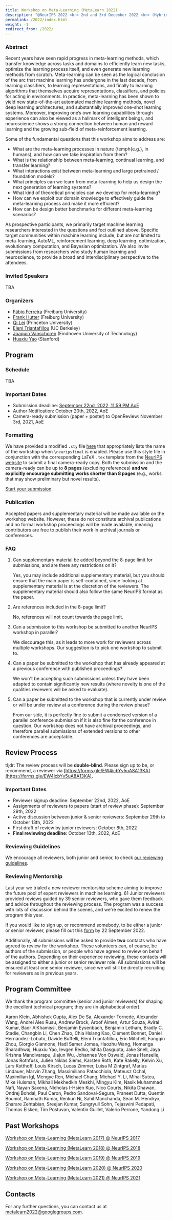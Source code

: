 ```yaml
---
title: Workshop on Meta-Learning (MetaLearn 2022)
description: "@NeurIPS 2022 <br> 2nd and 3rd December 2022 <br> (Hybrid)"
permalink: /2022/index.html
weight: -1
redirect_from: /2022/
---
```


### Abstract

Recent years have seen rapid progress in meta-learning methods, which transfer knowledge across tasks and domains to efficiently learn new tasks, optimize the learning process itself, and even generate new learning methods from scratch. Meta-learning can be seen as the logical conclusion of the arc that machine learning has undergone in the last decade, from learning classifiers, to learning representations, and finally to learning algorithms that themselves acquire representations, classifiers, and policies for acting in environments. In practice, meta-learning has been shown to yield new state-of-the-art automated machine learning methods, novel deep learning architectures, and substantially improved one-shot learning systems. Moreover, improving one’s own learning capabilities through experience can also be viewed as a hallmark of intelligent beings, and neuroscience shows a strong connection between human and reward learning and the growing sub-field of meta-reinforcement learning. 

Some of the fundamental questions that this workshop aims to address are:

- What are the meta-learning processes in nature (\emph{e.g.}, in humans), and how can we take inspiration from them?
- What is the relationship between meta-learning, continual learning, and transfer learning?
- What interactions exist between meta-learning and large pretrained / foundation models? 
- What principles can we learn from meta-learning to help us design the next generation of learning systems?
- What kind of theoretical principles can we develop for meta-learning? 
- How can we exploit our domain knowledge to effectively guide the meta-learning process and make it more efficient?
- How can be design better benchmarks for different meta-learning scenarios?

As prospective participants, we primarily target machine learning researchers interested in the questions and foci outlined above. Specific target communities within machine learning include, but are not limited to: meta-learning, AutoML, reinforcement learning, deep learning, optimization, evolutionary computation, and Bayesian optimization. We also invite submissions from researchers who study human learning and neuroscience, to provide a broad and interdisciplinary perspective to the attendees.

### Invited Speakers

<!-- Submit challenge questions for the speakers [here](https://forms.gle/DGEev5erxAmoi6eEA).  -->

TBA

<!--
## Spotlights
### Morning Session
- [**Title**.](slides/metalearn2020-paper.pdf)
 *Authors*

### Afternoon Session
- [**Title**.](slides/metalearn2020-paper.pdf)
 *Authors*
-->

### Organizers

- [Fábio Ferreira](https://ml.informatik.uni-freiburg.de/people/ferreira/index.html) (Freiburg University)
- [Frank Hutter](http://aad.informatik.uni-freiburg.de/people/hutter/) (Freiburg University)
- [Qi Lei](https://cecilialeiqi.github.io/) (Princeton University)
- [Eleni Triantafillou](https://www.cs.toronto.edu/~eleni/) (UC Berkeley)
- [Joaquin Vanschoren](http://www.win.tue.nl/~jvanscho/) (Eindhoven University of Technology)
- [Huaxiu Yao](https://huaxiuyao.mystrikingly.com/) (Stanford)

## Program

### Schedule

TBA

### Important Dates

- Submission deadline: [September 22nd, 2022, 11:59 PM AoE](https://www.timeanddate.com/worldclock/fixedtime.html?msg=MetaLearn%40NeurIPS+2021+Submission+Deadline&iso=20210929T235959&p1=3926)
- Author Notification: October 20th, 2022, AoE
- Camera-ready submission (paper + poster) to OpenReview: November 3rd, 2021, AoE

### Formatting

We have provided a modified `.sty` file [here](neurips_2022.sty) that appropriately lists the name of the workshop when `\neuripsfinal` is enabled. Please use this style file in conjunction with the corresponding LaTeX `.tex` template from the [NeurIPS website](https://neurips.cc/Conferences/2022/PaperInformation/StyleFiles) to submit a final camera-ready copy. Both the submission and the camera-ready can be up to **8 pages** (excluding references) **and we explicitly encourage submitting works shorter than 8 pages** (e.g., works that may show preliminary but novel results).

[Start your submission](https://openreview.net/group?id=NeurIPS.cc/2022/Workshop/MetaLearn).

### Publication

Accepted papers and supplementary material will be made available on the workshop website. However, these do not constitute archival publications and no formal workshop proceedings will be made available, meaning contributors are free to publish their work in archival journals or conferences.

### FAQ

1. Can supplementary material be added beyond the 8-page limit for submissions, and are there any restrictions on it?

   Yes, you may include additional supplementary material, but you should ensure that the main paper is self-contained, since looking at supplementary material is at the discretion of the reviewers. The supplementary material should also follow the same NeurIPS format as the paper.
   
1. Are references included in the 8-page limit?
   
   No, references will not count towards the page limit.

1. Can a submission to this workshop be submitted to another NeurIPS workshop in parallel?

   We discourage this, as it leads to more work for reviewers across multiple workshops. Our suggestion is to pick one workshop to submit to.

1. Can a paper be submitted to the workshop that has already appeared at a previous conference with published proceedings?

   We won't be accepting such submissions unless they have been adapted to contain significantly new results (where novelty is one of the qualities reviewers will be asked to evaluate).

1. Can a paper be submitted to the workshop that is currently under review or will be under review at a conference during the review phase?

   From our side, it is perfectly fine to submit a condensed version of a parallel conference submission if it is also fine for the conference in question. Our workshop does not have archival proceedings, and therefore parallel submissions of extended versions to other conferences are acceptable.
  
## Review Process

tl;dr: The review process will be **double-blind**. Please sign up to be, or recommend, a reviewer via [https://forms.gle/EW4icbYv5uA8A13KA](https://forms.gle/EW4icbYv5uA8A13KA).

### Important Dates

- Reviewer signup deadline: September 22nd, 2022, AoE
- Assignments of reviewers to papers (start of review phase): September 29th, 2022
- Active discussion between junior & senior reviewers: September 29th to October 13th, 2022
- First draft of review by junior reviewers: October 8th, 2022
- **Final reviewing deadline**: October 13th, 2022, AoE

### Reviewing Guidelines
We encourage all reviewers, both junior and senior, to check [our reviewing guidelines](https://docs.google.com/document/d/1vRdY8e2ttALw_kzxviejrhkVkiJlJ7YiS3yGm9jykB0/edit). 

### Reviewing Mentorship

Last year we trialed a new reviewer mentorship scheme aiming to improve the future pool of expert reviewers in machine learning. 61 Junior reviewers provided reviews guided by 39 senior reviewers, who gave them feedback and advice throughout the reviewing process. The program was a success with lots of discussion behind the scenes, and we're excited to renew the program this year.

If you would like to sign up, or recommend somebody, to be either a junior or senior reviewer, please fill out this [form](https://docs.google.com/forms/d/e/1FAIpQLSfAWp5swQk0fFP_QN9Agv5WlMWqmoVrP53ygmxLMKpuajjBVQ/viewform?usp=sf_link) by 22 September 2022.

Additionally, all submissions will be asked to provide **two** contacts who have agreed to review for the workshop. These volunteers can, of course, be authors of the submission, or people who have agreed to review on behalf of the authors. Depending on their experience reviewing, these contacts will be assigned to either a junior or senior reviewer role. All submissions will be ensured at least one senior reviewer, since we will still be directly recruiting for reviewers as in previous years.



<!--
## Accepted Papers ##

- [**Title**.](papers/paper.pdf)
 *Authors*
-->


## Program Committee

We thank the program committee (senior and junior reviewers) for shaping the excellent technical program; they are (in alphabetical order):

Aaron Klein,
Abhishek Gupta,
Alex De Sa,
Alexander Tornede,
Alexander Wang,
Andrei Alex Rusu,
Andrew Brock,
Aroof Aimen,
Artur Souza,
Aviral Kumar,
Badr AlKhamissi,
Benjamin Eysenbach,
Benjamin Letham,
Bradly C. Stadie,
Changbin Li,
Chen Zhao,
Chia Hsiang Kao,
Clément Bonnet,
Daniel Hernández-Lobato,
Davide Buffelli,
Eleni Triantafillou,
Eric Mitchell,
Fangqin Zhou,
Giorgio Giannone,
Hadi Samer Jomaa,
Haozhu Wang,
Homanga Bharadhwaj,
Huaxiu Yao,
Ievgen Redko,
Ishita Dasgupta,
Jake Snell,
Jaya Krishna Mandivarapu,
Jiajun Wu,
Johannes Von Oswald,
Jonas Hanselle,
Jonas Rothfuss,
Julien Niklas Siems,
Karsten Roth,
Kate Rakelly,
Kelvin Xu,
Lars Kotthoff,
Louis Kirsch,
Lucas Zimmer,
Luisa M Zintgraf,
Marius Lindauer,
Marvin Zhang,
Massimiliano Patacchiola,
Mateusz Ochal,
Maximilian Igl,
Mengye Ren,
Michael Chang,
Michael Y. Li,
Mihai Suteu,
Mike Huisman,
Mikhail Mekhedkin Meskhi,
Mingyu Kim,
Nasik Muhammad Nafi,
Nayan Saxena,
Nicholas I-Hsien Kuo,
Nico Courts,
Nikita Dhawan,
Ondrej Bohdal,
Paul Caron,
Pedro Sandoval-Segura,
Praneet Dutta,
Quentin Bouniot,
Ramnath Kumar,
Renkun Ni,
Sahil Manchanda,
Sean M. Hendryx,
Sharare Zehtabian,
Sreejan Kumar,
Sungryull Sohn,
Tejaswini Pedapati,
Thomas Elsken,
Tim Postuvan,
Valentin Guillet,
Valerio Perrone,
Yandong Li


## Past Workshops

[Workshop on Meta-Learning (MetaLearn 2017) @ NeurIPS 2017](https://meta-learn.github.io/2017/)

[Workshop on Meta-Learning (MetaLearn 2018) @ NeurIPS 2018](https://meta-learn.github.io/2018/)

[Workshop on Meta-Learning (MetaLearn 2019) @ NeurIPS 2019](https://meta-learn.github.io/2019/)

[Workshop on Meta-Learning (MetaLearn 2020) @ NeurIPS 2020](https://meta-learn.github.io/2020/)

[Workshop on Meta-Learning (MetaLearn 2021) @ NeurIPS 2021](https://meta-learn.github.io/2021/)

<!--
## Sponsors

We are grateful for the support of our sponsors, which enabled us to offer XX to several participants.
-->

## Contacts

For any further questions, you can contact us at <metalearn2022@googlegroups.com>.
